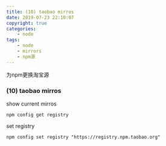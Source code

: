 ```yaml
---
title: (10) taobao mirros
date: 2019-07-23 22:10:07
copyright: true
categories:
    - node
tags:
    - node
    - mirrors
    - npm源
---
```

为npm更换淘宝源

<!-- more -->

### **(10) taobao mirros**

show current mirros
```
npm config get registry
```

set registry
```
npm config set registry "https://registry.npm.taobao.org"
```